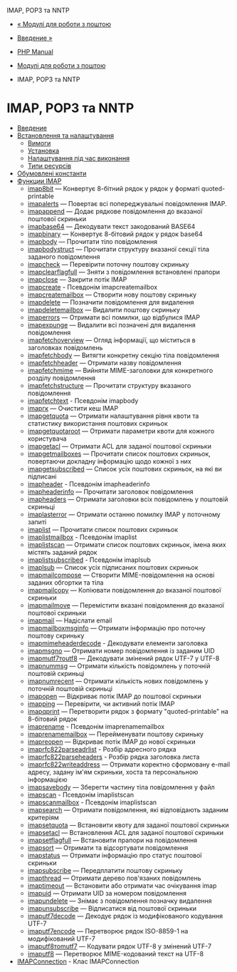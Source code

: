 IMAP, POP3 та NNTP

-   [« Модулі для роботи з поштою](refs.remote.mail.html)
    
-   [Введение »](intro.imap.html)
    
-   [PHP Manual](index.html)
    
-   [Модулі для роботи з поштою](refs.remote.mail.html)
    
-   IMAP, POP3 та NNTP
    

# IMAP, POP3 та NNTP

-   [Введение](intro.imap.html)
-   [Встановлення та налаштування](imap.setup.html)
    -   [Вимоги](imap.requirements.html)
    -   [Установка](imap.installation.html)
    -   [Налаштування під час виконання](imap.configuration.html)
    -   [Типи ресурсів](imap.resources.html)
-   [Обумовлені константи](imap.constants.html)
-   [Функции IMAP](ref.imap.html)
    -   [imap8bit](function.imap-8bit.html) — Конвертує 8-бітний рядок у рядок у форматі quoted-printable
    -   [imapalerts](function.imap-alerts.html) — Повертає всі попереджувальні повідомлення IMAP.
    -   [imapappend](function.imap-append.html) — Додає рядкове повідомлення до вказаної поштової скриньки
    -   [imapbase64](function.imap-base64.html) — Декодувати текст закодований BASE64
    -   [imapbinary](function.imap-binary.html) — Конвертує 8-бітовий рядок у рядок base64
    -   [imapbody](function.imap-body.html) — Прочитати тіло повідомлення
    -   [imapbodystruct](function.imap-bodystruct.html) — Прочитати структуру вказаної секції тіла заданого повідомлення
    -   [imapcheck](function.imap-check.html) — Перевірити поточну поштову скриньку
    -   [imapclearflagfull](function.imap-clearflag-full.html) — Зняти з повідомлення встановлені прапори
    -   [imapclose](function.imap-close.html) — Закрити потік IMAP
    -   [imapcreate](function.imap-create.html) - Псевдонім imapcreatemailbox
    -   [imapcreatemailbox](function.imap-createmailbox.html) — Створити нову поштову скриньку
    -   [imapdelete](function.imap-delete.html) — Позначити повідомлення для видалення
    -   [imapdeletemailbox](function.imap-deletemailbox.html) — Видалити поштову скриньку
    -   [imaperrors](function.imap-errors.html) — Отримати всі помилки, що відбулися IMAP
    -   [imapexpunge](function.imap-expunge.html) — Видалити всі позначені для видалення повідомлення
    -   [imapfetchoverview](function.imap-fetch-overview.html) — Огляд інформації, що міститься в заголовках повідомлень
    -   [imapfetchbody](function.imap-fetchbody.html) — Витягти конкретну секцію тіла повідомлення
    -   [imapfetchheader](function.imap-fetchheader.html) — Отримати назву повідомлення
    -   [imapfetchmime](function.imap-fetchmime.html) — Вийняти MIME-заголовки для конкретного розділу повідомлення
    -   [imapfetchstructure](function.imap-fetchstructure.html) — Прочитати структуру вказаного повідомлення
    -   [imapfetchtext](function.imap-fetchtext.html) - Псевдонім imapbody
    -   [imapгк](function.imap-gc.html) — Очистити кеш IMAP
    -   [imapgetquota](function.imap-get-quota.html) — Отримати налаштування рівня квоти та статистику використання поштових скриньок
    -   [imapgetquotaroot](function.imap-get-quotaroot.html) — Отримати параметри квоти для кожного користувача
    -   [imapgetacl](function.imap-getacl.html) — Отримати ACL для заданої поштової скриньки
    -   [imapgetmailboxes](function.imap-getmailboxes.html) — Прочитати список поштових скриньок, повертаючи докладну інформацію щодо кожної з них
    -   [imapgetsubscribed](function.imap-getsubscribed.html) — Список усіх поштових скриньок, на які ви підписані
    -   [imapheader](function.imap-header.html) - Псевдонім imapheaderinfo
    -   [imapheaderinfo](function.imap-headerinfo.html) — Прочитати заголовок повідомлення
    -   [imapheaders](function.imap-headers.html) — Отримати заголовки всіх повідомлень у поштовій скриньці
    -   [imaplasterror](function.imap-last-error.html) — Отримати останню помилку IMAP у поточному запиті
    -   [imaplist](function.imap-list.html) — Прочитати список поштових скриньок
    -   [imaplistmailbox](function.imap-listmailbox.html) - Псевдонім imaplist
    -   [imaplistscan](function.imap-listscan.html) — Отримати список поштових скриньок, імена яких містять заданий рядок
    -   [imaplistsubscribed](function.imap-listsubscribed.html) - Псевдонім imaplsub
    -   [imaplsub](function.imap-lsub.html) — Список усіх підписаних поштових скриньок
    -   [imapmailcompose](function.imap-mail-compose.html) — Створити MIME-повідомлення на основі заданих обгортки та тіла
    -   [imapmailcopy](function.imap-mail-copy.html) — Копіювати повідомлення до вказаної поштової скриньки
    -   [imapmailmove](function.imap-mail-move.html) — Перемістити вказані повідомлення до вказаної поштової скриньки
    -   [imapmail](function.imap-mail.html) — Надіслати email
    -   [imapmailboxmsginfo](function.imap-mailboxmsginfo.html) — Отримати інформацію про поточну поштову скриньку
    -   [imapmimeheaderdecode](function.imap-mime-header-decode.html) - Декодувати елементи заголовка
    -   [imapmsgno](function.imap-msgno.html) — Отримати номер повідомлення із заданим UID
    -   [imapmutf7тоutf8](function.imap-mutf7-to-utf8.html) — Декодувати змінений рядок UTF-7 у UTF-8
    -   [imapnummsg](function.imap-num-msg.html) — Отримати кількість повідомлень у поточній поштовій скриньці
    -   [imapnumrecent](function.imap-num-recent.html) — Отримати кількість нових повідомлень у поточній поштовій скриньці
    -   [imapopen](function.imap-open.html) — Відкриває потік IMAP до поштової скриньки
    -   [imapping](function.imap-ping.html) — Перевірити, чи активний потік IMAP
    -   [imapqprint](function.imap-qprint.html) — Перетворити рядок з формату "quoted-printable" на 8-бітовий рядок
    -   [imaprename](function.imap-rename.html) - Псевдонім imaprenamemailbox
    -   [imaprenamemailbox](function.imap-renamemailbox.html) — Перейменувати поштову скриньку
    -   [imapreopen](function.imap-reopen.html) — Відкриває потік IMAP до нової скриньки
    -   [imaprfc822parseadrlist](function.imap-rfc822-parse-adrlist.html) - Розбір адресного рядка
    -   [imaprfc822parseheaders](function.imap-rfc822-parse-headers.html) - Розбір рядка заголовка листа
    -   [imaprfc822writeaddress](function.imap-rfc822-write-address.html) — Отримати коректно сформовану e-mail адресу, задану ім'ям скриньки, хоста та персональною інформацією
    -   [imapsavebody](function.imap-savebody.html) — Зберегти частину тіла повідомлення у файл
    -   [imapscan](function.imap-scan.html) - Псевдонім imaplistscan
    -   [imapscanmailbox](function.imap-scanmailbox.html) - Псевдонім imaplistscan
    -   [imapsearch](function.imap-search.html) — Отримати повідомлення, які відповідають заданим критеріям
    -   [imapsetquota](function.imap-set-quota.html) — Встановити квоту для заданої поштової скриньки
    -   [imapsetacl](function.imap-setacl.html) — Встановлення ACL для заданої поштової скриньки
    -   [imapsetflagfull](function.imap-setflag-full.html) — Встановити прапори на повідомлення
    -   [imapsort](function.imap-sort.html) — Отримати та відсортувати повідомлення
    -   [imapstatus](function.imap-status.html) — Отримати інформацію про статус поштової скриньки
    -   [imapsubscribe](function.imap-subscribe.html) — Передплатити поштову скриньку
    -   [imapthread](function.imap-thread.html) — Отримати дерево пов'язаних повідомлень
    -   [imaptimeout](function.imap-timeout.html) — Встановити або отримати час очікування imap
    -   [imapuid](function.imap-uid.html) — Отримати UID за номером повідомлення
    -   [imapundelete](function.imap-undelete.html) — Знімає з повідомлення позначку видалення
    -   [imapunsubscribe](function.imap-unsubscribe.html) — Відписатися від поштової скриньки
    -   [imaputf7decode](function.imap-utf7-decode.html) — Декодує рядок із модифікованого кодування UTF-7
    -   [imaputf7encode](function.imap-utf7-encode.html) — Перетворює рядок ISO-8859-1 на модифікований UTF-7
    -   [imaputf8тоmutf7](function.imap-utf8-to-mutf7.html) — Кодувати рядок UTF-8 у змінений UTF-7
    -   [imaputf8](function.imap-utf8.html) — Перетворює MIME-кодований текст на UTF-8
-   [IMAPConnection](class.imap-connection.html) - Клас IMAPConnection